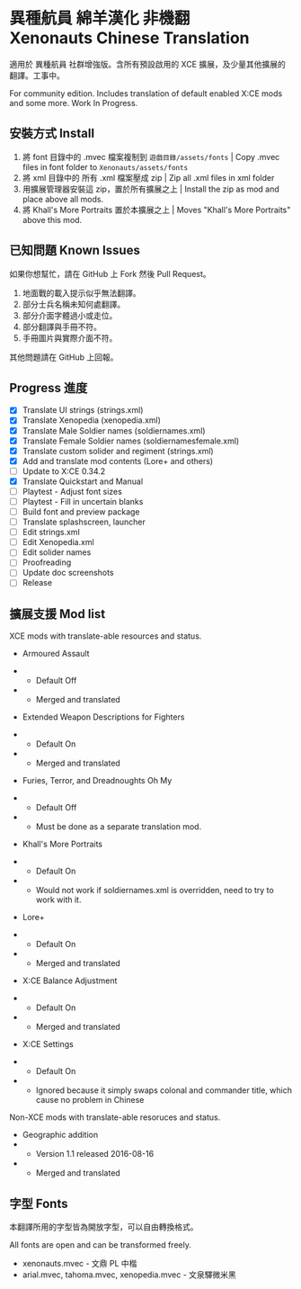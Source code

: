# 異種航員 綿羊漢化 非機翻 <br> Xenonauts Chinese Translation #

適用於 異種航員 社群增強版。含所有預設啟用的 XCE 擴展，及少量其他擴展的翻譯。工事中。

For community edition. Includes translation of default enabled X:CE mods and some more. Work In Progress.

## 安裝方式 Install ##

1. 將 font 目錄中的 .mvec 檔案複制到 `遊戲目錄/assets/fonts` | Copy .mvec files in font folder to `Xenonauts/assets/fonts`
2. 將 xml 目錄中的 所有 .xml 檔案壓成 zip | Zip all .xml files in xml folder
3. 用擴展管理器安裝這 zip，置於所有擴展之上 | Install the zip as mod and place above all mods.
4. 將 Khall's More Portraits 置於本擴展之上 | Moves "Khall's More Portraits" above this mod.

## 已知問題 Known Issues ##

如果你想幫忙，請在 GitHub 上 Fork 然後 Pull Request。

1. 地面戰的載入提示似乎無法翻譯。
2. 部分士兵名稱未知何處翻譯。
3. 部分介面字體過小或走位。
4. 部分翻譯與手冊不符。
5. 手冊圖片與實際介面不符。

其他問題請在 GitHub 上回報。

## Progress 進度 ##

* [x] Translate UI strings (strings.xml)
* [x] Translate Xenopedia (xenopedia.xml)
* [x] Translate Male Soldier names (soldiernames.xml)
* [x] Translate Female Soldier names (soldiernamesfemale.xml)
* [x] Translate custom solider and regiment (strings.xml)
* [x] Add and translate mod contents (Lore+ and others)
* [ ] Update to X:CE 0.34.2
* [x] Translate Quickstart and Manual
* [ ] Playtest - Adjust font sizes
* [ ] Playtest - Fill in uncertain blanks
* [ ] Build font and preview package
* [ ] Translate splashscreen, launcher
* [ ] Edit strings.xml
* [ ] Edit Xenopedia.xml
* [ ] Edit solider names
* [ ] Proofreading
* [ ] Update doc screenshots
* [ ] Release

## 擴展支援 Mod list ##

XCE mods with translate-able resources and status.

* Armoured Assault
* * Default Off
* * Merged and translated

* Extended Weapon Descriptions for Fighters
* * Default On
* * Merged and translated

* Furies, Terror, and Dreadnoughts Oh My
* * Default Off
* * Must be done as a separate translation mod.

* Khall's More Portraits
* * Default On
* * Would not work if soldiernames.xml is overridden, need to try to work with it.

* Lore+
* * Default On
* * Merged and translated

* X:CE Balance Adjustment
* * Default On
* * Merged and translated

* X:CE Settings
* * Default On
* * Ignored because it simply swaps colonal and commander title, which cause no problem in Chinese

Non-XCE mods with translate-able resoruces and status.

* Geographic addition
* * Version 1.1 released 2016-08-16
* * Merged and translated

## 字型 Fonts ##

本翻譯所用的字型皆為開放字型，可以自由轉換格式。

All fonts are open and can be transformed freely.

* xenonauts.mvec - 文鼎 PL 中楷
* arial.mvec, tahoma.mvec, xenopedia.mvec - 文泉驛微米黑